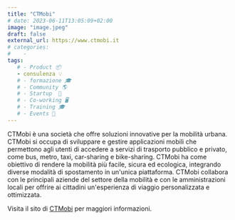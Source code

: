 ```yaml
---
title: "CTMobi"
# date: 2023-06-11T13:05:09+02:00
image: "image.jpeg"
draft: false
external_url: https://www.ctmobi.it
# categories:
#    - 
tags:
   # - Product 📦
   - consulenza 💡
   # - formazione 🎓
   # - Community 🌎
   # - Startup  🚀
   # - Co-working 🖥️
   # - Training 🎓
   # - Events 🎉
---
```


CTMobi è una società che offre soluzioni innovative per la mobilità urbana. CTMobi si occupa di sviluppare e gestire applicazioni mobili che permettono agli utenti di accedere a servizi di trasporto pubblico e privato, come bus, metro, taxi, car-sharing e bike-sharing. CTMobi ha come obiettivo di rendere la mobilità più facile, sicura ed ecologica, integrando diverse modalità di spostamento in un'unica piattaforma. CTMobi collabora con le principali aziende del settore della mobilità e con le amministrazioni locali per offrire ai cittadini un'esperienza di viaggio personalizzata e ottimizzata.

Visita il sito di [CTMobi](https://www.ctmobi.it) per maggiori informazioni.